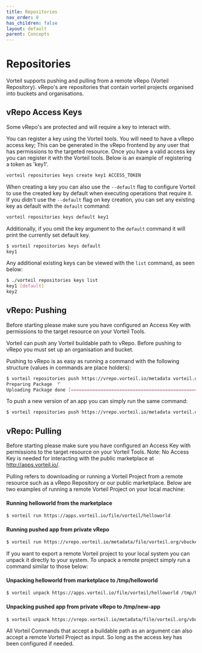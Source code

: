 ```yaml
---
title: Repositories
nav_order: 8
has_children: false
layout: default
parent: Concepts
---
```


# Repositories
Vorteil supports pushing and pulling from a remote vRepo (Vorteil Repository). vRepo's are repositories that contain vorteil projects organised into buckets and organisations.

## vRepo Access Keys
Some vRepo's are protected and will require a key to interact with. 

You can register a key using the Vorteil tools. You will need to have a vRepo access key; This can be generated in the vRepo frontend by any user that has permissions to the targeted resource. Once you have a valid access key you can register it with the Vorteil tools. Below is an example of registering a token as 'key1'.
```sh
vorteil repositories keys create key1 ACCESS_TOKEN
```

When creating a key you can also use the `--default` flag to configure Vorteil to use the created key by default when executing operations that require it. If you didn't use the `--default` flag on key creation, you can set any existing key as default with the `default` command:
```sh
vorteil repositories keys default key1 
```
Additionally, if you omit the key argument to the `default` command it will print the currently set default key.
```sh
$ vorteil repositories keys default
key1
```

Any additional existing keys can be viewed with the `list` command, as seen below:
```sh
$ ./vorteil repositories keys list
key1 [default]
key2
```

## vRepo: Pushing

Before starting please make sure you have configured an Access Key with permissions to the target resource on your Vorteil Tools. 

Vorteil can push any Vorteil buildable path to vRepo. Before pushing to vRepo you must set up an organisation and bucket. 

Pushing to vRepo is as easy as running a command with the following structure (values in commands are place holders):
```sh
$ vorteil repositories push https://vrepo.vorteil.io/metadata vorteil.org/vbucket/new-app /tmp/helloworld.vorteil --key key1
Preparing Package  ⠋                                                                                
Uploading Package done [===============================================================] 4.0 MiB / 4.0 MiB
```

To push a new version of an app you can simply run the same command:
```sh
$ vorteil repositories push https://vrepo.vorteil.io/metadata vorteil.org/vbucket/new-app /tmp/helloworld-version2.vorteil --key key1
```

## vRepo: Pulling

Before starting please make sure you have configured an Access Key with permissions to the target resource on your Vorteil Tools. 
Note: No Access Key is needed for interacting with the public marketplace at http://apps.vorteil.io/.

Pulling refers to downloading or running a Vorteil Project from a remote resource such as a vRepo Repository or our public marketplace. Below are two examples of running a remote Vorteil Project on your local machine:

#### **Running helloworld from the marketplace**
```sh
$ vorteil run https://apps.vorteil.io/file/vorteil/helloworld
```

#### **Running pushed app from private vRepo**
```sh
$ vorteil run https://vrepo.vorteil.io/metadata/file/vorteil.org/vbucket/new-app --key key1
```

If you want to export a remote Vorteil project to your local system you can unpack it directly to your system. To unpack a remote project simply run a command similar to those below:

#### **Unpacking helloworld from marketplace to /tmp/helloworld**
```sh
$ vorteil unpack https://apps.vorteil.io/file/vorteil/helloworld /tmp/helloworld
```

#### **Unpacking pushed app from private vRepo to /tmp/new-app**
```sh
$ vorteil unpack https://vrepo.vorteil.io/metadata/file/vorteil.org/vbucket/new-app /tmp/new-app --key key1
```

All Vorteil Commands that accept a buildable path as an argument can also accept a remote Vorteil Project as input. So long as the access key has been configured if needed.